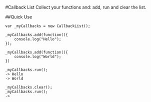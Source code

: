 #Callback List
Collect your functions and: add, run and clear the list. 

##Quick Use

	var _myCallbacks = new CallbackList();

	_myCallbacks.add(function(){
		console.log("Hello");
	});

	_myCallbacks.add(function(){
		console.log("World");
	})

	_myCallbacks.run();
	-> Hello
	-> World

	_myCallbacks.clear();
	_myCallbacks.run();
	-> 